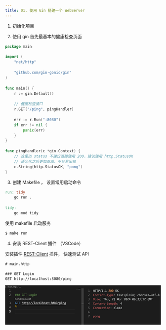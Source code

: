 ```yaml
---
title: 01. 使用 Gin 搭建一个 WebServer
---
```


1.  初始化项目

2. 使用 gin 首先最基本的健康检查页面

```go
package main

import (
	"net/http"

	"github.com/gin-gonic/gin"
)

func main() {
	r := gin.Default()

	// 健康检查接口
	r.GET("/ping", pingHandler)

	err := r.Run(":8080")
	if err != nil {
		panic(err)
	}
}

func pingHandler(c *gin.Context) {
	// 这里的 status 不建议直接使用 200，建议使用 http.StatusOK
	// 语义化之后更加直观，不容易出错
	c.String(http.StatusOK, "pong")
}
```

3. 创建 Makefile ， 设置常用启动命令

```Makefile
run: tidy
	go run .

tidy:
	go mod tidy
```

使用 makefile 启动服务

```bash
$ make run
```

4. 安装 REST-Client 插件 （VSCode）

安装插件 [REST-Client](https://marketplace.visualstudio.com/items?itemName=humao.rest-client)  插件， 快速测试 API

```http
# main.http

### GET Login
GET http://localhost:8080/ping
```

![](./initialize-gin.png)



